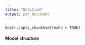 ```yaml
---
title: "Untitled"
output: pdf_document
---
```


```{r setup, include=FALSE}
knitr::opts_chunk$set(echo = TRUE)
```

#### Model structure

